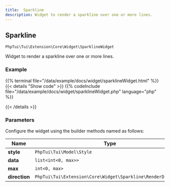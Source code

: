 ```yaml
---
title:  Sparkline 
description: Widget to render a sparkline over one or more lines.
---
```

##  Sparkline 

`PhpTui\Tui\Extension\Core\Widget\SparklineWidget`

Widget to render a sparkline over one or more lines.
### Example

{{% terminal file="/data/example/docs/widget/sparklineWidget.html" %}}
{{< details "Show code"  >}}
{{% codeInclude file="/data/example/docs/widget/sparklineWidget.php" language="php" %}}

{{< /details >}}
### Parameters

Configure the widget using the builder methods named as follows:

| Name | Type | Description |
| --- | --- | --- |
| **style** | `PhpTui\Tui\Model\Style` |  |
| **data** | `list<int<0, max>>` |  |
| **max** | `int<0, max>` |  |
| **direction** | `PhpTui\Tui\Extension\Core\Widget\Sparkline\RenderDirection` |  |